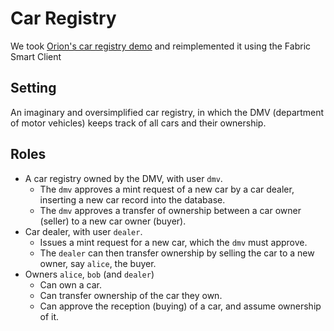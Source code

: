 # Car Registry

We took [Orion's car registry demo](https://github.com/hyperledger-labs/orion-sdk-go/tree/main/examples/cars) 
and reimplemented it using the Fabric Smart Client

## Setting

An imaginary and oversimplified car registry, in which the DMV (department of motor vehicles) keeps track of all cars and their ownership.

## Roles
* A car registry owned by the DMV, with user `dmv`.
    * The `dmv` approves a mint request of a new car by a car dealer, inserting a new car record into the database.
    * The `dmv` approves a transfer of ownership between a car owner (seller) to a new car owner (buyer).
* Car dealer, with user `dealer`.
    * Issues a mint request for a new car, which the `dmv` must approve.
    * The `dealer` can then transfer ownership by selling the car to a new owner, say `alice`, the buyer.
* Owners `alice`, `bob` (and `dealer`)
    * Can own a car.
    * Can transfer ownership of the car they own.
    * Can approve the reception (buying) of a car, and assume ownership of it. 
 